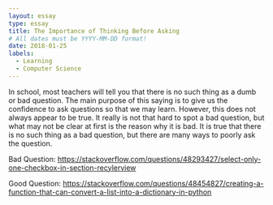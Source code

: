 ```yaml
---
layout: essay
type: essay
title: The Importance of Thinking Before Asking
# All dates must be YYYY-MM-DD format!
date: 2018-01-25
labels:
  - Learning
  - Computer Science
---
```


In school, most teachers will tell you that there is no such thing as a dumb or bad question. The main purpose of this saying is to give us the confidence to ask questions so that we may learn. However, this does not always appear to be true. It really is not that hard to spot a bad question, but what may not be clear at first is the reason why it is bad. It is true that there is no such thing as a bad question, but there are many ways to poorly ask the question. 

Bad Question: https://stackoverflow.com/questions/48293427/select-only-one-checkbox-in-section-recylerview

Good Question: https://stackoverflow.com/questions/48454827/creating-a-function-that-can-convert-a-list-into-a-dictionary-in-python
